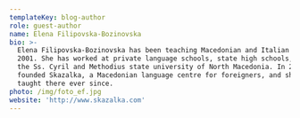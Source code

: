 ```yaml
---
templateKey: blog-author
role: guest-author
name: Elena Filipovska-Bozinovska
bio: >-
  Elena Filipovska-Bozinovska has been teaching Macedonian and Italian since
  2001. She has worked at private language schools, state high schools, and at
  the Ss. Cyril and Methodius state university of North Macedonia. In 2014 she
  founded Skazalka, a Macedonian language centre for foreigners, and she has
  taught there ever since.
photo: /img/foto_ef.jpg
website: 'http://www.skazalka.com'
---
```

